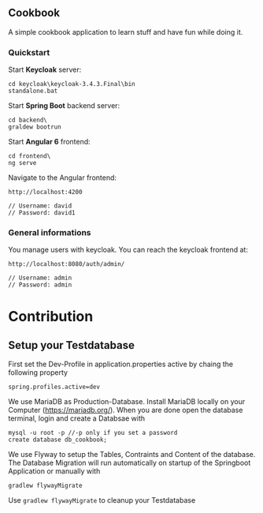 ## Cookbook
A simple cookbook application to learn stuff and have fun while doing it.

### Quickstart

Start **Keycloak** server:
```
cd keycloak\keycloak-3.4.3.Final\bin
standalone.bat
```

Start **Spring Boot** backend server:
```
cd backend\
graldew bootrun
```

Start **Angular 6** frontend:
```
cd frontend\
ng serve
```

Navigate to the Angular frontend:
```
http://localhost:4200

// Username: david
// Password: david1
```

### General informations

You manage users with keycloak. You can reach the keycloak frontend at: 
```
http://localhost:8080/auth/admin/

// Username: admin
// Password: admin
```
# Contribution

## Setup your Testdatabase
First set the Dev-Profile in application.properties active by chaing the following property
```
spring.profiles.active=dev
```
We use MariaDB as Production-Database. Install MariaDB locally on your Computer (https://mariadb.org/). When you are done open the database terminal, login and create a Databsae with
```
mysql -u root -p //-p only if you set a password
create database db_cookbook;
```
We use Flyway to setup the Tables, Contraints and Content of the database.
The Database Migration will run automatically on startup of the Springboot Application or manually with
```
gradlew flywayMigrate
```
Use ```gradlew flywayMigrate``` to cleanup your Testdatabase


